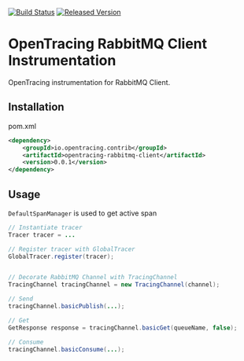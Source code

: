 [![Build Status][ci-img]][ci] [![Released Version][maven-img]][maven]

# OpenTracing RabbitMQ Client Instrumentation
OpenTracing instrumentation for RabbitMQ Client.

## Installation

pom.xml
```xml
<dependency>
    <groupId>io.opentracing.contrib</groupId>
    <artifactId>opentracing-rabbitmq-client</artifactId>
    <version>0.0.1</version>
</dependency>
```

## Usage

`DefaultSpanManager` is used to get active span

```java
// Instantiate tracer
Tracer tracer = ...

// Register tracer with GlobalTracer
GlobalTracer.register(tracer);


// Decorate RabbitMQ Channel with TracingChannel
TracingChannel tracingChannel = new TracingChannel(channel);

// Send
tracingChannel.basicPublish(...);

// Get
GetResponse response = tracingChannel.basicGet(queueName, false);

// Consume
tracingChannel.basicConsume(...);

```

[ci-img]: https://travis-ci.org/opentracing-contrib/java-rabbitmq-client.svg?branch=master
[ci]: https://travis-ci.org/opentracing-contrib/java-rabbitmq-client
[maven-img]: https://img.shields.io/maven-central/v/io.opentracing.contrib/opentracing-rabbitmq-client.svg?maxAge=2592000
[maven]: http://search.maven.org/#search%7Cga%7C1%7Copentracing-rabbitmq-client
